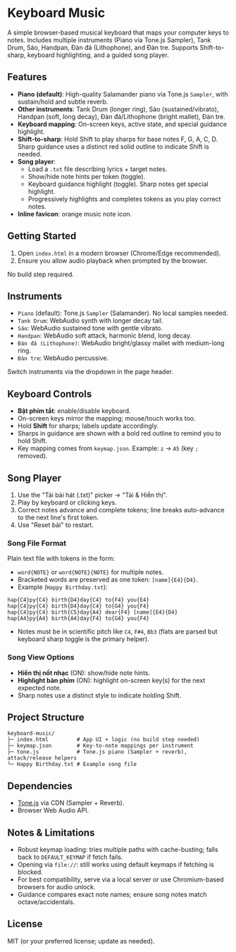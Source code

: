 # Keyboard Music

A simple browser-based musical keyboard that maps your computer keys to notes. Includes multiple instruments (Piano via Tone.js Sampler), Tank Drum, Sáo, Handpan, Đàn đá (Lithophone), and Đàn tre. Supports Shift-to-sharp, keyboard highlighting, and a guided song player.

## Features
- **Piano (default)**: High-quality Salamander piano via Tone.js `Sampler`, with sustain/hold and subtle reverb.
- **Other instruments**: Tank Drum (longer ring), Sáo (sustained/vibrato), Handpan (soft, long decay), Đàn đá/Lithophone (bright mallet), Đàn tre.
- **Keyboard mapping**: On-screen keys, active state, and special guidance highlight.
- **Shift-to-sharp**: Hold Shift to play sharps for base notes F, G, A, C, D. Sharp guidance uses a distinct red solid outline to indicate Shift is needed.
- **Song player**:
  - Load a `.txt` file describing lyrics + target notes.
  - Show/hide note hints per token (toggle).
  - Keyboard guidance highlight (toggle). Sharp notes get special highlight.
  - Progressively highlights and completes tokens as you play correct notes.
- **Inline favicon**: orange music note icon.

## Getting Started
1. Open `index.html` in a modern browser (Chrome/Edge recommended).
2. Ensure you allow audio playback when prompted by the browser.

No build step required.

## Instruments
- `Piano` (default): Tone.js `Sampler` (Salamander). No local samples needed.
- `Tank Drum`: WebAudio synth with longer decay tail.
- `Sáo`: WebAudio sustained tone with gentle vibrato.
- `Handpan`: WebAudio soft attack, harmonic blend, long decay.
- `Đàn đá (Lithophone)`: WebAudio bright/glassy mallet with medium-long ring.
- `Đàn tre`: WebAudio percussive.

Switch instruments via the dropdown in the page header.

## Keyboard Controls
- **Bật phím tắt**: enable/disable keyboard.
- On-screen keys mirror the mapping; mouse/touch works too.
- Hold **Shift** for sharps; labels update accordingly.
- Sharps in guidance are shown with a bold red outline to remind you to hold Shift.
- Key mapping comes from `keymap.json`. Example: `z` → `A5` (key `;` removed).

## Song Player
1. Use the "Tải bài hát (.txt)" picker → "Tải & Hiển thị".
2. Play by keyboard or clicking keys.
3. Correct notes advance and complete tokens; line breaks auto-advance to the next line's first token.
4. Use "Reset bài" to restart.

### Song File Format
Plain text file with tokens in the form:
- `word{NOTE}` or `word{NOTE}{NOTE}` for multiple notes.
- Bracketed words are preserved as one token: `[name]{E4}{D4}`.
- Example (`Happy Birthday.txt`):
```
hap{C4}py{C4} birth{D4}day{C4} to{F4} you{E4}
hap{C4}py{C4} birth{D4}day{C4} to{G4} you{F4}
hap{C4}py{C4} birth{C5}day{A4} dear{F4} [name]{E4}{D4}
hap{A4}py{A4} birth{A4}day{F4} to{G4} you{F4}
```
- Notes must be in scientific pitch like `C4`, `F#4`, `Bb3` (flats are parsed but keyboard sharp toggle is the primary helper).

### Song View Options
- **Hiển thị nốt nhạc** (ON): show/hide note hints.
- **Highlight bàn phím** (ON): highlight on-screen key(s) for the next expected note.
- Sharp notes use a distinct style to indicate holding Shift.

## Project Structure
```
keyboard-music/
├─ index.html         # App UI + logic (no build step needed)
├─ keymap.json        # Key-to-note mappings per instrument
├─ tone.js            # Tone.js piano (Sampler + reverb), attack/release helpers
└─ Happy Birthday.txt # Example song file
```

## Dependencies
- [Tone.js](https://tonejs.github.io/) via CDN (Sampler + Reverb).
- Browser Web Audio API.

## Notes & Limitations
- Robust keymap loading: tries multiple paths with cache-busting; falls back to `DEFAULT_KEYMAP` if fetch fails.
- Opening via `file://`: still works using default keymaps if fetching is blocked.
- For best compatibility, serve via a local server or use Chromium-based browsers for audio unlock.
- Guidance compares exact note names; ensure song notes match octave/accidentals.

## License
MIT (or your preferred license; update as needed).
